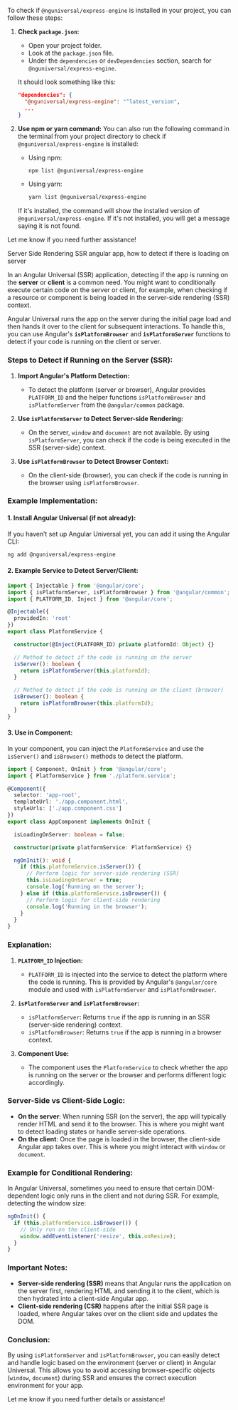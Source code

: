 To check if `@nguniversal/express-engine` is installed in your project, you can follow these steps:

1. **Check `package.json`:**
   - Open your project folder.
   - Look at the `package.json` file.
   - Under the `dependencies` or `devDependencies` section, search for `@nguniversal/express-engine`.

   It should look something like this:

   ```json
   "dependencies": {
     "@nguniversal/express-engine": "^latest_version",
     ...
   }
   ```

2. **Use npm or yarn command:**
   You can also run the following command in the terminal from your project directory to check if `@nguniversal/express-engine` is installed:

   - Using npm:

     ```bash
     npm list @nguniversal/express-engine
     ```

   - Using yarn:

     ```bash
     yarn list @nguniversal/express-engine
     ```

   If it's installed, the command will show the installed version of `@nguniversal/express-engine`. If it's not installed, you will get a message saying it is not found.

Let me know if you need further assistance!

Server Side Rendering
SSR angular app, how to detect if there is loading on server

In an Angular Universal (SSR) application, detecting if the app is running on the **server** or **client** is a common need. You might want to conditionally execute certain code on the server or client, for example, when checking if a resource or component is being loaded in the server-side rendering (SSR) context.

Angular Universal runs the app on the server during the initial page load and then hands it over to the client for subsequent interactions. To handle this, you can use Angular's **`isPlatformBrowser`** and **`isPlatformServer`** functions to detect if your code is running on the client or server.

### Steps to Detect if Running on the Server (SSR):

1. **Import Angular's Platform Detection:**
   - To detect the platform (server or browser), Angular provides `PLATFORM_ID` and the helper functions `isPlatformBrowser` and `isPlatformServer` from the `@angular/common` package.

2. **Use `isPlatformServer` to Detect Server-side Rendering:**
   - On the server, `window` and `document` are not available. By using `isPlatformServer`, you can check if the code is being executed in the SSR (server-side) context.

3. **Use `isPlatformBrowser` to Detect Browser Context:**
   - On the client-side (browser), you can check if the code is running in the browser using `isPlatformBrowser`.

### Example Implementation:

#### 1. Install Angular Universal (if not already):
If you haven’t set up Angular Universal yet, you can add it using the Angular CLI:

```bash
ng add @nguniversal/express-engine
```

#### 2. Example Service to Detect Server/Client:

```typescript
import { Injectable } from '@angular/core';
import { isPlatformServer, isPlatformBrowser } from '@angular/common';
import { PLATFORM_ID, Inject } from '@angular/core';

@Injectable({
  providedIn: 'root'
})
export class PlatformService {

  constructor(@Inject(PLATFORM_ID) private platformId: Object) {}

  // Method to detect if the code is running on the server
  isServer(): boolean {
    return isPlatformServer(this.platformId);
  }

  // Method to detect if the code is running on the client (browser)
  isBrowser(): boolean {
    return isPlatformBrowser(this.platformId);
  }
}
```

#### 3. Use in Component:

In your component, you can inject the `PlatformService` and use the `isServer()` and `isBrowser()` methods to detect the platform.

```typescript
import { Component, OnInit } from '@angular/core';
import { PlatformService } from './platform.service';

@Component({
  selector: 'app-root',
  templateUrl: './app.component.html',
  styleUrls: ['./app.component.css']
})
export class AppComponent implements OnInit {

  isLoadingOnServer: boolean = false;

  constructor(private platformService: PlatformService) {}

  ngOnInit(): void {
    if (this.platformService.isServer()) {
      // Perform logic for server-side rendering (SSR)
      this.isLoadingOnServer = true;
      console.log('Running on the server');
    } else if (this.platformService.isBrowser()) {
      // Perform logic for client-side rendering
      console.log('Running in the browser');
    }
  }
}
```

### Explanation:

1. **`PLATFORM_ID` Injection:**
   - `PLATFORM_ID` is injected into the service to detect the platform where the code is running. This is provided by Angular's `@angular/core` module and used with `isPlatformServer` and `isPlatformBrowser`.

2. **`isPlatformServer` and `isPlatformBrowser`:**
   - `isPlatformServer`: Returns `true` if the app is running in an SSR (server-side rendering) context.
   - `isPlatformBrowser`: Returns `true` if the app is running in a browser context.

3. **Component Use:**
   - The component uses the `PlatformService` to check whether the app is running on the server or the browser and performs different logic accordingly.

### Server-Side vs Client-Side Logic:
- **On the server**: When running SSR (on the server), the app will typically render HTML and send it to the browser. This is where you might want to detect loading states or handle server-side operations.
- **On the client**: Once the page is loaded in the browser, the client-side Angular app takes over. This is where you might interact with `window` or `document`.

### Example for Conditional Rendering:

In Angular Universal, sometimes you need to ensure that certain DOM-dependent logic only runs in the client and not during SSR. For example, detecting the window size:

```typescript
ngOnInit() {
  if (this.platformService.isBrowser()) {
    // Only run on the client-side
    window.addEventListener('resize', this.onResize);
  }
}
```

### Important Notes:
- **Server-side rendering (SSR)** means that Angular runs the application on the server first, rendering HTML and sending it to the client, which is then hydrated into a client-side Angular app.
- **Client-side rendering (CSR)** happens after the initial SSR page is loaded, where Angular takes over on the client side and updates the DOM.

### Conclusion:
By using `isPlatformServer` and `isPlatformBrowser`, you can easily detect and handle logic based on the environment (server or client) in Angular Universal. This allows you to avoid accessing browser-specific objects (`window`, `document`) during SSR and ensures the correct execution environment for your app.

Let me know if you need further details or assistance!